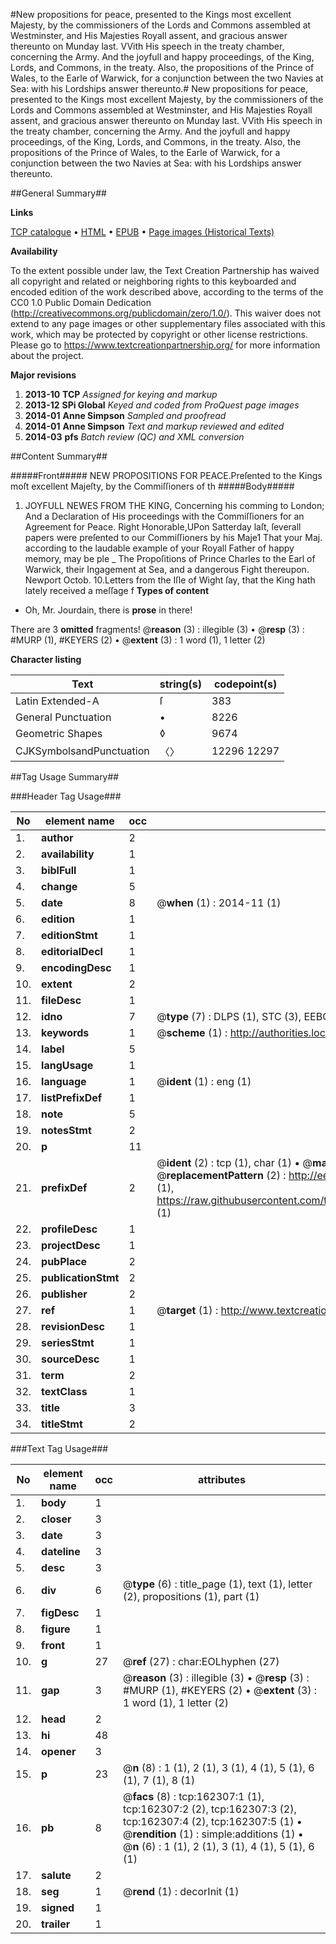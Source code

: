 #New propositions for peace, presented to the Kings most excellent Majesty, by the commissioners of the Lords and Commons assembled at Westminster, and His Majesties Royall assent, and gracious answer thereunto on Munday last. VVith His speech in the treaty chamber, concerning the Army. And the joyfull and happy proceedings, of the King, Lords, and Commons, in the treaty. Also, the propositions of the Prince of Wales, to the Earle of Warwick, for a conjunction between the two Navies at Sea: with his Lordships answer thereunto.#
New propositions for peace, presented to the Kings most excellent Majesty, by the commissioners of the Lords and Commons assembled at Westminster, and His Majesties Royall assent, and gracious answer thereunto on Munday last. VVith His speech in the treaty chamber, concerning the Army. And the joyfull and happy proceedings, of the King, Lords, and Commons, in the treaty. Also, the propositions of the Prince of Wales, to the Earle of Warwick, for a conjunction between the two Navies at Sea: with his Lordships answer thereunto.

##General Summary##

**Links**

[TCP catalogue](http://www.ota.ox.ac.uk/tcp/)  • 
[HTML](http://tei.it.ox.ac.uk/tcp/Texts-HTML/free/A90/A90013.html)  • 
[EPUB](http://tei.it.ox.ac.uk/tcp/Texts-EPUB/free/A90/A90013.epub) • 
[Page images (Historical Texts)](https://historicaltexts.jisc.ac.uk/eebo-99864660e)

**Availability**

To the extent possible under law, the Text Creation Partnership has waived all copyright and related or neighboring rights to this keyboarded and encoded edition of the work described above, according to the terms of the CC0 1.0 Public Domain Dedication (http://creativecommons.org/publicdomain/zero/1.0/). This waiver does not extend to any page images or other supplementary files associated with this work, which may be protected by copyright or other license restrictions. Please go to https://www.textcreationpartnership.org/ for more information about the project.

**Major revisions**

1. __2013-10__ __TCP__ *Assigned for keying and markup*
1. __2013-12__ __SPi Global__ *Keyed and coded from ProQuest page images*
1. __2014-01__ __Anne Simpson__ *Sampled and proofread*
1. __2014-01__ __Anne Simpson__ *Text and markup reviewed and edited*
1. __2014-03__ __pfs__ *Batch review (QC) and XML conversion*

##Content Summary##

#####Front#####
NEW PROPOSITIONS FOR PEACE.Preſented to the Kings moſt excellent Majeſty, by the Commiſſioners of th
#####Body#####

1. JOYFULL NEWES FROM THE KING, Concerning his comming to London; And a Declaration of His proceedings with the Commiſſioners for an Agreement for Peace.
Right Honorable,UPon Satterday laſt, ſeverall papers were preſented to our Commiſſioners by his Maje1 That your Maj. according to the laudable example of your Royall Father of happy memory, may be ple
    _ The Propoſitions of Prince Charles to the Earl of Warwick, their Ingagement at Sea, and a dangerous Fight thereupon.
Newport Octob. 10.Letters from the Iſle of Wight ſay, that the King hath lately received a meſſage f
**Types of content**

  * Oh, Mr. Jourdain, there is **prose** in there!

There are 3 **omitted** fragments! 
 @__reason__ (3) : illegible (3)  •  @__resp__ (3) : #MURP (1), #KEYERS (2)  •  @__extent__ (3) : 1 word (1), 1 letter (2)

**Character listing**


|Text|string(s)|codepoint(s)|
|---|---|---|
|Latin Extended-A|ſ|383|
|General Punctuation|•|8226|
|Geometric Shapes|◊|9674|
|CJKSymbolsandPunctuation|〈〉|12296 12297|

##Tag Usage Summary##

###Header Tag Usage###

|No|element name|occ|attributes|
|---|---|---|---|
|1.|__author__|2||
|2.|__availability__|1||
|3.|__biblFull__|1||
|4.|__change__|5||
|5.|__date__|8| @__when__ (1) : 2014-11 (1)|
|6.|__edition__|1||
|7.|__editionStmt__|1||
|8.|__editorialDecl__|1||
|9.|__encodingDesc__|1||
|10.|__extent__|2||
|11.|__fileDesc__|1||
|12.|__idno__|7| @__type__ (7) : DLPS (1), STC (3), EEBO-CITATION (1), PROQUEST (1), VID (1)|
|13.|__keywords__|1| @__scheme__ (1) : http://authorities.loc.gov/ (1)|
|14.|__label__|5||
|15.|__langUsage__|1||
|16.|__language__|1| @__ident__ (1) : eng (1)|
|17.|__listPrefixDef__|1||
|18.|__note__|5||
|19.|__notesStmt__|2||
|20.|__p__|11||
|21.|__prefixDef__|2| @__ident__ (2) : tcp (1), char (1)  •  @__matchPattern__ (2) : ([0-9\-]+):([0-9IVX]+) (1), (.+) (1)  •  @__replacementPattern__ (2) : http://eebo.chadwyck.com/downloadtiff?vid=$1&page=$2 (1), https://raw.githubusercontent.com/textcreationpartnership/Texts/master/tcpchars.xml#$1 (1)|
|22.|__profileDesc__|1||
|23.|__projectDesc__|1||
|24.|__pubPlace__|2||
|25.|__publicationStmt__|2||
|26.|__publisher__|2||
|27.|__ref__|1| @__target__ (1) : http://www.textcreationpartnership.org/docs/. (1)|
|28.|__revisionDesc__|1||
|29.|__seriesStmt__|1||
|30.|__sourceDesc__|1||
|31.|__term__|2||
|32.|__textClass__|1||
|33.|__title__|3||
|34.|__titleStmt__|2||


###Text Tag Usage###

|No|element name|occ|attributes|
|---|---|---|---|
|1.|__body__|1||
|2.|__closer__|3||
|3.|__date__|3||
|4.|__dateline__|3||
|5.|__desc__|3||
|6.|__div__|6| @__type__ (6) : title_page (1), text (1), letter (2), propositions (1), part (1)|
|7.|__figDesc__|1||
|8.|__figure__|1||
|9.|__front__|1||
|10.|__g__|27| @__ref__ (27) : char:EOLhyphen (27)|
|11.|__gap__|3| @__reason__ (3) : illegible (3)  •  @__resp__ (3) : #MURP (1), #KEYERS (2)  •  @__extent__ (3) : 1 word (1), 1 letter (2)|
|12.|__head__|2||
|13.|__hi__|48||
|14.|__opener__|3||
|15.|__p__|23| @__n__ (8) : 1 (1), 2 (1), 3 (1), 4 (1), 5 (1), 6 (1), 7 (1), 8 (1)|
|16.|__pb__|8| @__facs__ (8) : tcp:162307:1 (1), tcp:162307:2 (2), tcp:162307:3 (2), tcp:162307:4 (2), tcp:162307:5 (1)  •  @__rendition__ (1) : simple:additions (1)  •  @__n__ (6) : 1 (1), 2 (1), 3 (1), 4 (1), 5 (1), 6 (1)|
|17.|__salute__|2||
|18.|__seg__|1| @__rend__ (1) : decorInit (1)|
|19.|__signed__|1||
|20.|__trailer__|1||
